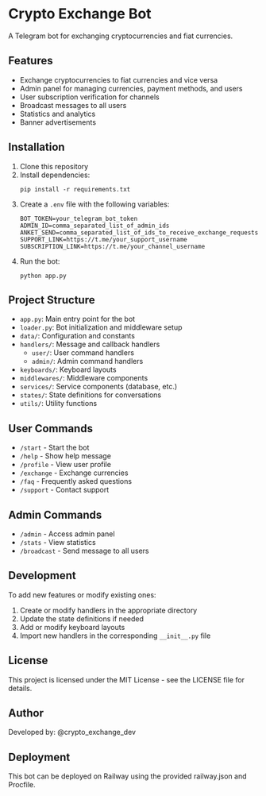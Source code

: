 # Crypto Exchange Bot

A Telegram bot for exchanging cryptocurrencies and fiat currencies.

## Features

- Exchange cryptocurrencies to fiat currencies and vice versa
- Admin panel for managing currencies, payment methods, and users
- User subscription verification for channels
- Broadcast messages to all users
- Statistics and analytics
- Banner advertisements

## Installation

1. Clone this repository
2. Install dependencies:
   ```
   pip install -r requirements.txt
   ```
3. Create a `.env` file with the following variables:
   ```
   BOT_TOKEN=your_telegram_bot_token
   ADMIN_ID=comma_separated_list_of_admin_ids
   ANKET_SEND=comma_separated_list_of_ids_to_receive_exchange_requests
   SUPPORT_LINK=https://t.me/your_support_username
   SUBSCRIPTION_LINK=https://t.me/your_channel_username
   ```
4. Run the bot:
   ```
   python app.py
   ```

## Project Structure

- `app.py`: Main entry point for the bot
- `loader.py`: Bot initialization and middleware setup
- `data/`: Configuration and constants
- `handlers/`: Message and callback handlers
  - `user/`: User command handlers
  - `admin/`: Admin command handlers
- `keyboards/`: Keyboard layouts
- `middlewares/`: Middleware components
- `services/`: Service components (database, etc.)
- `states/`: State definitions for conversations
- `utils/`: Utility functions

## User Commands

- `/start` - Start the bot
- `/help` - Show help message
- `/profile` - View user profile
- `/exchange` - Exchange currencies
- `/faq` - Frequently asked questions
- `/support` - Contact support

## Admin Commands

- `/admin` - Access admin panel
- `/stats` - View statistics
- `/broadcast` - Send message to all users

## Development

To add new features or modify existing ones:

1. Create or modify handlers in the appropriate directory
2. Update the state definitions if needed
3. Add or modify keyboard layouts
4. Import new handlers in the corresponding `__init__.py` file

## License

This project is licensed under the MIT License - see the LICENSE file for details.

## Author

Developed by: @crypto_exchange_dev

## Deployment

This bot can be deployed on Railway using the provided railway.json and Procfile.
